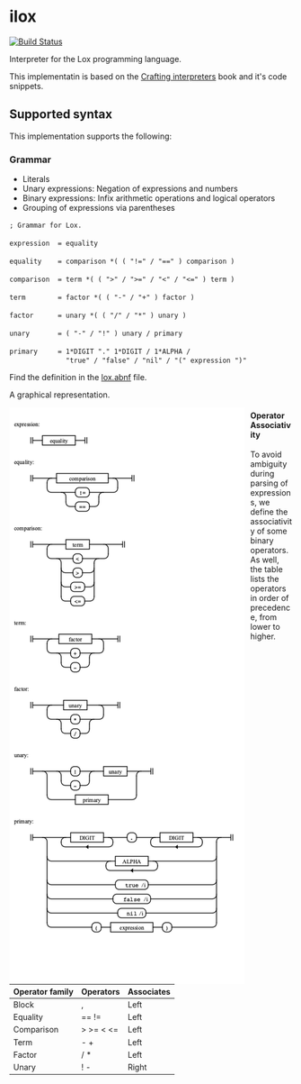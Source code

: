 # ilox

[![Build Status](https://github.com/vguerra/ilox/actions/workflows/ci.yml/badge.svg)](https://github.com/vguerra/ilox/actions/workflows/ci.yml)

Interpreter for the Lox programming language.

This implementatin is based on the [Crafting interpreters](http://craftinginterpreters.com/) book and it's code snippets.
## Supported syntax

This implementation supports the following:

### Grammar

* Literals
* Unary expressions: Negation of expressions and numbers
* Binary expressions: Infix arithmetic operations and logical operators
* Grouping of expressions via parentheses

```
; Grammar for Lox.

expression  = equality

equality    = comparison *( ( "!=" / "==" ) comparison )

comparison  = term *( ( ">" / ">=" / "<" / "<=" ) term )

term        = factor *( ( "-" / "+" ) factor )

factor      = unary *( ( "/" / "*" ) unary )

unary       = ( "-" / "!" ) unary / primary

primary     = 1*DIGIT "." 1*DIGIT / 1*ALPHA /
              "true" / "false" / "nil" / "(" expression ")"
```

Find the definition in the [lox.abnf](grammar/lox.abnf) file. 

A graphical representation.

<img src="grammar/lox.png"
     alt="Markdown Monster icon"
     style="float: left; margin-right: 10px; background-color: white" />

#### Operator Associativity

To avoid ambiguity during parsing of expressions, we define the associativity of some binary operators.
As well, the table lists the operators in order of precedence, from lower to higher.

| **Operator family** | **Operators** | **Associates** |
|-----------------|-----------|------------|
| Block           | ,         | Left       |
| Equality        | == !=     | Left       |
| Comparison      | > >= < <= | Left       |
| Term            | - +       | Left       |
| Factor          | / *       | Left       |
| Unary           | ! -       | Right      |
